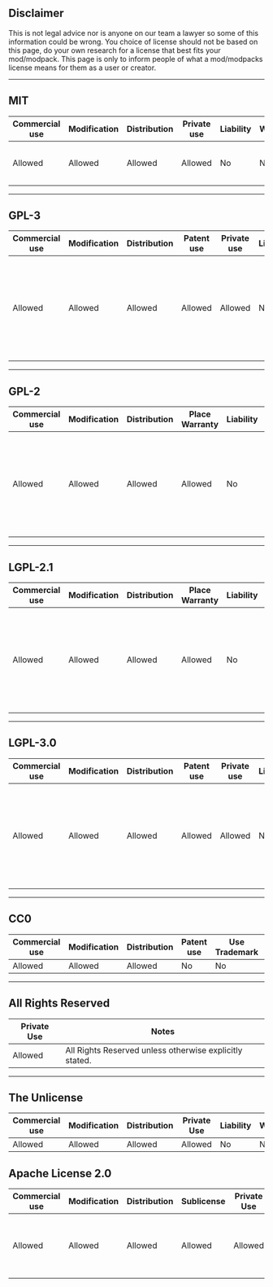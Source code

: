 ## Disclaimer
This is not legal advice nor is anyone on our team a lawyer so some of this information could be wrong. You choice of license should not be based on this page, do your own research for a license that best fits your mod/modpack. This page is only to inform people of what a mod/modpacks license means for them as a user or creator.
___
## MIT
| Commercial use | Modification | Distribution | Private use | Liability | Warrenty | Conditions |
| --- | --- | --- | --- | --- | --- | --- |
| Allowed | Allowed | Allowed | Allowed | No | No | License and copyright notice. |
___
## GPL-3
| Commercial use | Modification | Distribution | Patent use | Private use | Liability | Warrenty | Conditions |
| --- | --- | --- | --- | --- | --- | --- | --- |
| Allowed | Allowed | Allowed | Allowed | Allowed | No | No | License and copyright notice.<br>State changes.<br>Disclose source.<br>Same license. |
___
## GPL-2
| Commercial use | Modification | Distribution | Place Warranty | Liability | Sublicense| Conditions |
| --- | --- | --- | --- | --- | --- | --- |
| Allowed | Allowed | Allowed | Allowed | No | No | License and copyright notice.<br>State changes.<br>Disclose source.<br>Same license. |
___
## LGPL-2.1
| Commercial use | Modification | Distribution | Place Warranty | Liability | Conditions |
| --- | --- | --- | --- | --- | --- |
| Allowed | Allowed | Allowed | Allowed | No | License and copyright notice.<br>State changes.<br>Disclose source.<br>Same license. |
___
## LGPL-3.0
| Commercial use | Modification | Distribution | Patent use | Private use | Liability | Warrenty | Conditions |
| --- | --- | --- | --- | --- | --- | --- | --- |
| Allowed | Allowed | Allowed | Allowed | Allowed | No | No | License and copyright notice.<br>State changes.<br>Disclose source.<br>Same license. |
___
## CC0
| Commercial use | Modification | Distribution | Patent use | Use Trademark | Private use | Liability | Warrenty | Conditions |
| --- | --- | --- | --- | --- | --- | --- | --- | --- |
| Allowed | Allowed | Allowed | No | No | Allowed | No | No | None Yet. |
___
## All Rights Reserved
| Private Use | Notes |
| --- | --- |
| Allowed | All Rights Reserved unless otherwise explicitly stated. |
___
## The Unlicense
| Commercial use | Modification | Distribution | Private Use | Liability | Warrenty | Conditions |
| --- | --- | --- | --- | --- | --- | --- |
| Allowed | Allowed | Allowed | Allowed | No | No | None. |

## Apache License 2.0
| Commercial use | Modification | Distribution | Sublicense | Private Use | Use Patent | Place Warranty | Liability | Warrenty | Conditions |
| --- | --- | --- | --- | --- | --- | --- | --- | --- | --- |
| Allowed | Allowed | Allowed | Allowed | Allowed | Allowed | Allowed | No | No | License and copyright notice.<br>State changes. |
